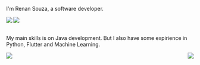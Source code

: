 <!--
**renansouza-dev/renansouza-dev** is a ✨ _special_ ✨ repository because its `README.md` (this file) appears on your GitHub profile.

Here are some ideas to get you started:

- 🔭 I’m currently working on ...
- 🌱 I’m currently learning ...
- 👯 I’m looking to collaborate on ...
- 🤔 I’m looking for help with ...
- 💬 Ask me about ...
- 📫 How to reach me: ...
- 😄 Pronouns: ...
- ⚡ Fun fact: ...
-->

I'm Renan Souza, a software developer.

<img align="left" src="https://camo.githubusercontent.com/771cc18a712bf9edb0925a86164c34b0d803c4d9177dd4467eff7b777109c723/68747470733a2f2f696d672e736869656c64732e696f2f62616467652f4a6176612d4544384230303f7374796c653d666f722d7468652d6261646765266c6f676f3d6a617661266c6f676f436f6c6f723d7768697465" />
<img align="left" src="https://camo.githubusercontent.com/4bde567a4772f994f22418e4505a1ac8dc6e6219100251aa79b7279e02c8bb07/68747470733a2f2f696d672e736869656c64732e696f2f62616467652f537072696e672d3644423333463f7374796c653d666f722d7468652d6261646765266c6f676f3d737072696e67266c6f676f436f6c6f723d7768697465" />
<br/><br/>
<p>My main skills is on Java development. But I also have some expirience in Python, Flutter and Machine Learning.</p>

<a href="https://github.com/anuraghazra/github-readme-stats">
  <img align="left" src="https://github-readme-stats.vercel.app/api?username=renansouza-dev" />
</a>
<a href="https://github.com/anuraghazra/github-readme-stats">
  <img align="right" src="https://github-readme-stats.vercel.app/api/top-langs/?username=renansouza-dev&hide=dockerfile,javascript" />
</a>
